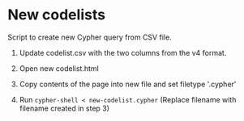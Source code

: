 New codelists
================

Script to create new Cypher query from CSV file.

1. Update codelist.csv with the two columns from the v4 format. 

2. Open new codelist.html

3. Copy contents of the page into new file and set filetype '.cypher'

4. Run ```cypher-shell < new-codelist.cypher``` (Replace filename with filename created in step 3)